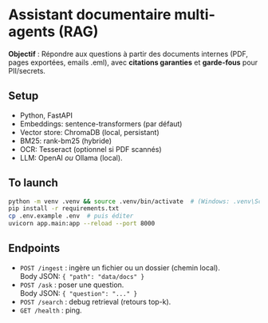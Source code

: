 # Assistant documentaire multi-agents (RAG)

**Objectif** : Répondre aux questions à partir des documents internes (PDF, pages exportées, emails .eml), avec **citations garanties** et **garde-fous** pour PII/secrets.

## Setup
- Python, FastAPI
- Embeddings: sentence-transformers (par défaut)
- Vector store: ChromaDB (local, persistant)
- BM25: rank-bm25 (hybride)
- OCR: Tesseract (optionnel si PDF scannés)
- LLM: OpenAI *ou* Ollama (local).

## To launch
```bash
python -m venv .venv && source .venv/bin/activate  # (Windows: .venv\Scripts\activate)
pip install -r requirements.txt
cp .env.example .env  # puis éditer
uvicorn app.main:app --reload --port 8000
```

## Endpoints
- `POST /ingest` : ingère un fichier ou un dossier (chemin local).  
  Body JSON: `{ "path": "data/docs" }`
- `POST /ask` : poser une question.  
  Body JSON: `{ "question": "..." }`
- `POST /search` : debug retrieval (retours top-k).
- `GET /health` : ping.

